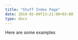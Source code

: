 ```yaml
---
title: "Stuff Index Page"
date: 2019-05-09T13:21:00+03:00
type: docs
---
```


Here are some examples